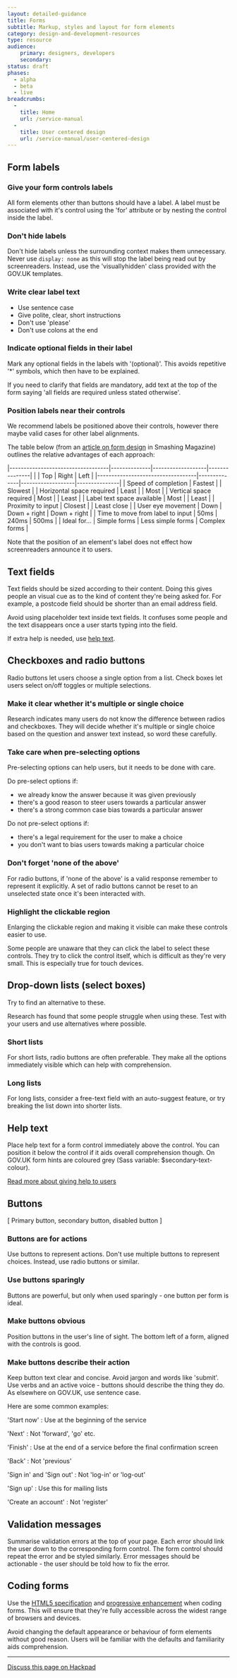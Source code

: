 ```yaml
---
layout: detailed-guidance
title: Forms
subtitle: Markup, styles and layout for form elements
category: design-and-development-resources
type: resource
audience:
    primary: designers, developers
    secondary:
status: draft
phases:
  - alpha
  - beta
  - live
breadcrumbs:
  -
    title: Home
    url: /service-manual
  -
    title: User centered design
    url: /service-manual/user-centered-design
---
```








## Form labels


### Give your form controls labels

All form elements other than buttons should have a label.
A label must be associated with it's control using the 'for' attribute or by nesting the control inside the label.


### Don't hide labels

Don't hide labels unless the surrounding context makes them unnecessary. Never use `display: none` as this will stop the label being read out by screenreaders. Instead, use the 'visuallyhidden' class provided with the GOV.UK templates.


### Write clear label text

* Use sentence case
* Give polite, clear, short instructions
* Don't use 'please'
* Don't use colons at the end


### Indicate optional fields in their label

Mark any optional fields in the labels with '(optional)'.
This avoids repetitive '*' symbols, which then have to be explained.

If you need to clarify that fields are mandatory, add text at the top of the form saying 'all fields are required unless stated otherwise'.


### Position labels near their controls

We recommend labels be positioned above their controls, however there maybe valid cases for other label alignments.

The table below (from an [article on form design](http://uxdesign.smashingmagazine.com/2011/11/08/extensive-guide-web-form-usability/) in Smashing Magazine) outlines the relative advantages of each approach:

|-----------------------------------|--------------|-------------------|---------------|
|                                   | Top          | Right             | Left          |
|-----------------------------------|--------------|-------------------|---------------|
| Speed of completion               | Fastest      |                   | Slowest       |
| Horizontal space required         | Least        |                   | Most          |
| Vertical space required           | Most         |                   | Least         |
| Label text space available        | Most         |                   | Least         |
| Proximity to input                | Closest      |                   | Least close   |
| User eye movement                 | Down         | Down + right      | Down + right  |
| Time to move from label to input  | 50ms         | 240ms             | 500ms         |
| Ideal for...                      | Simple forms | Less simple forms | Complex forms |

Note that the position of an element's label does not effect how screenreaders announce it to users.




## Text fields

Text fields should be sized according to their content. 
Doing this gives people an visual cue as to the kind of content they're being asked for. For example, a postcode field should be shorter than an email address field.

Avoid using placeholder text inside text fields. It confuses some people and the text disappears once a user starts typing into the field.

If extra help is needed, use [help text](help-text).




## Checkboxes and radio buttons

Radio buttons let users choose a single option from a list. 
Check boxes let users select on/off toggles or multiple selections.


### Make it clear whether it's multiple or single choice

Research indicates many users do not know the difference between radios and checkboxes. They will decide whether it's multiple or single choice based on the question and answer text instead, so word these carefully.


### Take care when pre-selecting options

Pre-selecting options can help users, but it needs to be done with care.

Do pre-select options if:

* we already know the answer because it was given previously
* there's a good reason to steer users towards a particular answer
* there's a strong common case bias towards a particular answer

Do not pre-select options if:

* there's a legal requirement for the user to make a choice
* you don't want to bias users towards making a particular choice


### Don't forget 'none of the above'

For radio buttons, if 'none of the above' is a valid response remember to represent it explicitly. A set of radio buttons cannot be reset to an unselected state once it's been interacted with.


### Highlight the clickable region

Enlarging the clickable region and making it visible can make these controls easier to use.

Some people are unaware that they can click the label to select these controls. They try to click the control itself, which is difficult as they're very small. This is especially true for touch devices.


## Drop-down lists (select boxes)

Try to find an alternative to these.

Research has found that some people struggle when using these.
Test with your users and use alternatives where possible.

### Short lists

For short lists, radio buttons are often preferable. They make all the options immediately visible which can help with comprehension.

### Long lists

For long lists, consider a free-text field with an auto-suggest feature, or try breaking the list down into shorter lists.


## Help text

Place help text for a form control immediately above the control. You can position it below the control if it aids overall comprehension though. On GOV.UK form hints are coloured grey (Sass variable: $secondary-text-colour).

[Read more about giving help to users](help-text.html)


## Buttons

[ Primary button, secondary button, disabled button ]


### Buttons are for actions

Use buttons to represent actions.
Don't use multiple buttons to represent choices.
Instead, use radio buttons or similar.


### Use buttons sparingly

Buttons are powerful, but only when used sparingly - one button per form is ideal.


### Make buttons obvious

Position buttons in the user's line of sight.
The bottom left of a form, aligned with the controls is good.


### Make buttons describe their action

Keep button text clear and concise. Avoid jargon and words like 'submit'.
Use verbs and an active voice - buttons should describe the thing they do.
As elsewhere on GOV.UK, use sentence case.

Here are some common examples:

'Start now'
: Use at the beginning of the service

'Next'
: Not 'forward', 'go' etc.

'Finish'
: Use at the end of a service before the final confirmation screen

'Back'
: Not 'previous'

'Sign in' and 'Sign out'
: Not 'log-in' or 'log-out'

'Sign up'
: Use this for mailing lists

'Create an account'
: Not 'register'


## Validation messages

Summarise validation errors at the top of your page.
Each error should link the user down to the corresponding form control.
The form control should repeat the error and be styled similarly.
Error messages should be actionable - the user should be told how to fix the error.


## Coding forms

Use the [HTML5 specification](http://www.w3.org/TR/html51/) and [progressive enhancement](/service-manual/making-software/progressive-enhancement.html) when coding forms. This will ensure that they're fully accessible across the widest range of browsers and devices.

Avoid changing the default appearance or behaviour of form elements without good reason. Users will be familiar with the defaults and familiarity aids comprehension.

---

[Discuss this page on Hackpad](https://designpatterns.hackpad.com/GOV.UK-design-patterns-0eUk1OdHvql#:h=Form-elements)

